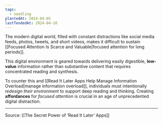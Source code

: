 ```yaml
---
tags:
  - seedling
plantedAt: 2024-04-05
lastTendedAt: 2024-04-10
---
```

The modern digital world, filled with constant distractions like social media feeds, photos, tweets, and short videos, makes it difficult to sustain [[Focused Attention Is Scarce and Valuable|focused attention for long periods]].

This digital environment is geared towards delivering easily digestible, **low-value** information rather than substantive content that requires concentrated reading and synthesis.

To counter this and [[Read It Later Apps Help Manage Information Overload|manage information overload]], individuals must intentionally *redesign their environment* to support deep reading and thinking. Creating **affordances** for *focused attention* is crucial in an age of unprecedented digital distraction.

---

Source: [[The Secret Power of ‘Read It Later’ Apps]]
